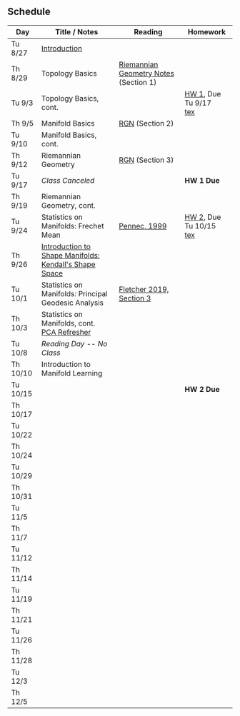 ## Schedule

| Day      | Title / Notes                                                      | Reading       | Homework                              |
|----------|--------------------------------------------------------------------|---------------|---------------------------------------|
| Tu 8/27  | [Introduction](lectures/L01-Introduction.pdf) | | |
| Th 8/29  | Topology Basics | [Riemannian Geometry Notes](notes/RiemannianGeometryNotes.pdf) (Section 1) | |
| Tu 9/3   | Topology Basics, cont. | | [HW 1](homeworks/hw1.pdf), Due Tu 9/17 <br> [tex](homeworks/hw1.tex)|
| Th 9/5   | Manifold Basics | [RGN](notes/RiemannianGeometryNotes.pdf) (Section 2) | |
| Tu 9/10  | Manifold Basics, cont. | | |
| Th 9/12  | Riemannian Geometry | [RGN](notes/RiemannianGeometryNotes.pdf) (Section 3) | |
| Tu 9/17  | *Class Canceled* | | **HW 1 Due** |
| Th 9/19  | Riemannian Geometry, cont. | | |
| Tu 9/24  | Statistics on Manifolds: Frechet Mean | [Pennec, 1999](http://www-sop.inria.fr/asclepios/Publications/Xavier.Pennec/Pennec.NSIP99.pdf) | [HW 2](homeworks/hw2.pdf), Due Tu 10/15 <br> [tex](homeworks/hw2.tex) |
| Th 9/26  | [Introduction to Shape Manifolds: Kendall's Shape Space](lectures/L09-ShapeManifolds.pdf) | | |
| Tu 10/1  | Statistics on Manifolds: Principal Geodesic Analysis | [Fletcher 2019, Section 3](https://collab.its.virginia.edu/x/xe68yz) | |
| Th 10/3  | Statistics on Manifolds, cont.<br>[PCA Refresher](lectures/PCARefresher.pdf) | | |
| Tu 10/8  | *Reading Day -- No Class* | | |
| Th 10/10 | Introduction to Manifold Learning | | |
| Tu 10/15 | | | **HW 2 Due** |
| Th 10/17 | | | |
| Tu 10/22 | | | |
| Th 10/24 | | | |
| Tu 10/29 | | | |
| Th 10/31 | | | |
| Tu 11/5  | | | |
| Th 11/7  | | | |
| Tu 11/12 | | | |
| Th 11/14 | | | |
| Tu 11/19 | | | |
| Th 11/21 | | | |
| Tu 11/26 | | | |
| Th 11/28 | | | |
| Tu 12/3  | | | |
| Th 12/5  | | | |

